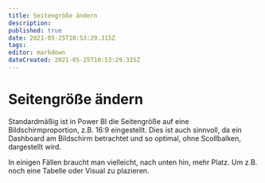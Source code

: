 ```yaml
---
title: Seitengröße ändern
description: 
published: true
date: 2021-05-25T10:53:29.315Z
tags: 
editor: markdown
dateCreated: 2021-05-25T10:53:29.315Z
---
```


# Seitengröße ändern
Standardmäßig ist in Power BI die Seitengröße auf eine Bildschirmproportion, z.B. 16:9 eingestellt.
Dies ist auch sinnvoll, da ein Dashboard am Bildschirm betrachtet und so optimal, ohne Scollbalken, dargestellt wird.

In einigen Fällen braucht man vielleicht, nach unten hin, mehr Platz. Um z.B. noch eine Tabelle oder Visual zu plazieren.